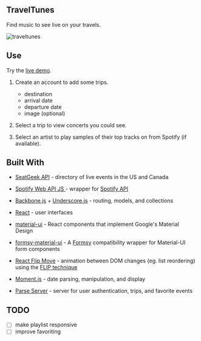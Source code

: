 ## TravelTunes

Find music to see live on your travels.


![traveltunes](https://cloud.githubusercontent.com/assets/21989005/21671346/c915a438-d2e8-11e6-9471-04d4a1b3af44.png)


## Use

Try the [live demo](https://bearshuford.github.io/travel-tunes/).

1. Create an account to add some trips.
   - destination
   - arrival date
   - departure date
   - image (optional)


2. Select a trip to view concerts you could see.

3. Select an artist to play samples of their top tracks on from Spotify (if available).



## Built With
* [SeatGeek API](http://platform.seatgeek.com/) - directory of live events in the US and Canada
* [Spotify Web API JS ](https://github.com/JMPerez/spotify-web-api-js) - wrapper for [Spotify API](https://developer.spotify.com/web-api/)

* [Backbone.js](http://backbonejs.org/) + [Underscore.js](http://underscorejs.org/) - routing, models, and collections

* [React](https://facebook.github.io/react/docs/) - user interfaces
* [material-ui](http://www.material-ui.com/) - React components that implement Google's Material Design
* [formsy-material-ui](https://github.com/mbrookes/formsy-material-ui) - A [Formsy](https://github.com/christianalfoni/formsy-react) compatibility wrapper for Material-UI form components

* [React Flip Move](https://github.com/joshwcomeau/react-flip-move) - animation between DOM changes (eg. list reordering) using the [FLIP technique](https://aerotwist.com/blog/flip-your-animations/#the-general-approach)

* [Moment.js](http://momentjs.com/) - date parsing, manipulation, and display

* [Parse Server](https://parse.com/) - server for user authentication, trips, and favorite events


## TODO

- [ ] make playlist responsive
- [ ] improve favoriting
